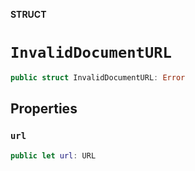 **STRUCT**

# `InvalidDocumentURL`

```swift
public struct InvalidDocumentURL: Error
```

## Properties
### `url`

```swift
public let url: URL
```
